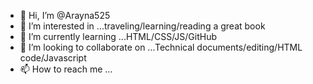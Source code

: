 - 👋 Hi, I’m @Arayna525
- 👀 I’m interested in ...traveling/learning/reading a great book
- 🌱 I’m currently learning ...HTML/CSS/JS/GitHub
- 💞️ I’m looking to collaborate on ...Technical documents/editing/HTML code/Javascript
- 📫 How to reach me ...

<!---
Arayna525/Arayna525 is a ✨ special ✨ repository because its `README.md` (this file) appears on your GitHub profile.
You can click the Preview link to take a look at your changes.
--->
